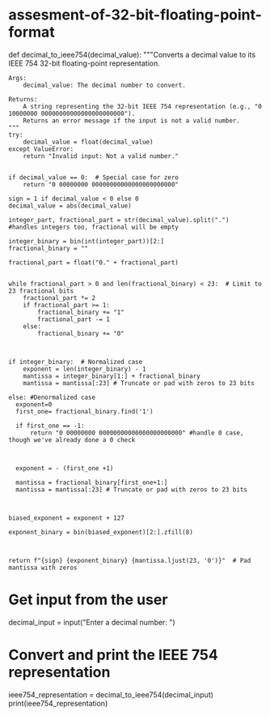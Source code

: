 # assesment-of-32-bit-floating-point-format
def decimal_to_ieee754(decimal_value):
    """Converts a decimal value to its IEEE 754 32-bit floating-point representation.

    Args:
        decimal_value: The decimal number to convert.

    Returns:
        A string representing the 32-bit IEEE 754 representation (e.g., "0 10000000 00000000000000000000000").
        Returns an error message if the input is not a valid number.
    """
    try:
        decimal_value = float(decimal_value)
    except ValueError:
        return "Invalid input: Not a valid number."


    if decimal_value == 0:  # Special case for zero
        return "0 00000000 00000000000000000000000"

    sign = 1 if decimal_value < 0 else 0
    decimal_value = abs(decimal_value)

    integer_part, fractional_part = str(decimal_value).split(".")  #handles integers too, fractional will be empty

    integer_binary = bin(int(integer_part))[2:]
    fractional_binary = ""

    fractional_part = float("0." + fractional_part)


    while fractional_part > 0 and len(fractional_binary) < 23:  # Limit to 23 fractional bits
        fractional_part *= 2
        if fractional_part >= 1:
            fractional_binary += "1"
            fractional_part -= 1
        else:
            fractional_binary += "0"
            


    if integer_binary:  # Normalized case
        exponent = len(integer_binary) - 1
        mantissa = integer_binary[1:] + fractional_binary
        mantissa = mantissa[:23] # Truncate or pad with zeros to 23 bits

    else: #Denormalized case
      exponent=0
      first_one= fractional_binary.find('1')

      if first_one == -1:
          return "0 00000000 00000000000000000000000" #handle 0 case, though we've already done a 0 check



      exponent = - (first_one +1) 

      mantissa = fractional_binary[first_one+1:]
      mantissa = mantissa[:23] # Truncate or pad with zeros to 23 bits



    biased_exponent = exponent + 127

    exponent_binary = bin(biased_exponent)[2:].zfill(8)



    return f"{sign} {exponent_binary} {mantissa.ljust(23, '0')}"  # Pad mantissa with zeros



# Get input from the user
decimal_input = input("Enter a decimal number: ")

# Convert and print the IEEE 754 representation
ieee754_representation = decimal_to_ieee754(decimal_input)
print(ieee754_representation)
